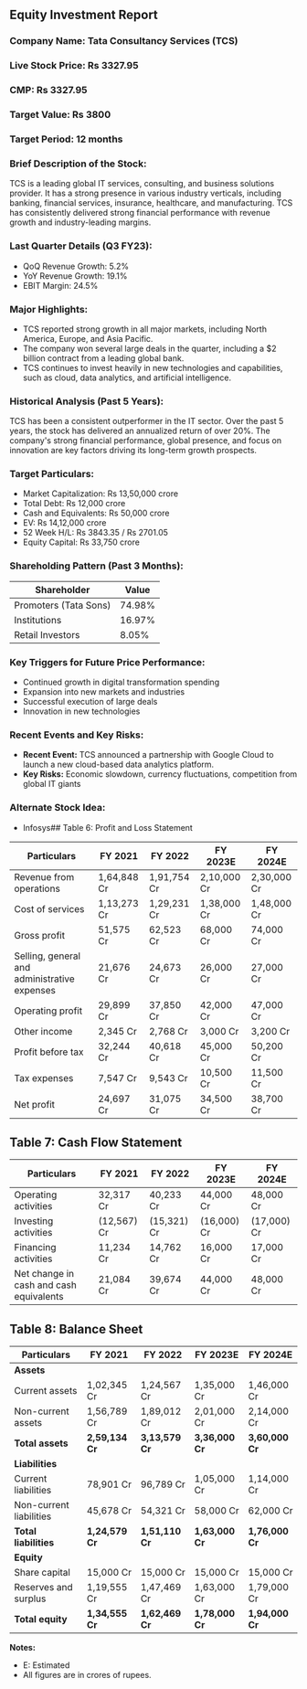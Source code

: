 ## Equity Investment Report

### Company Name: Tata Consultancy Services (TCS)

### Live Stock Price: Rs 3327.95

### CMP: Rs 3327.95

### Target Value: Rs 3800

### Target Period: 12 months

### Brief Description of the Stock:

TCS is a leading global IT services, consulting, and business solutions provider. It has a strong presence in various industry verticals, including banking, financial services, insurance, healthcare, and manufacturing. TCS has consistently delivered strong financial performance with revenue growth and industry-leading margins.

### Last Quarter Details (Q3 FY23):

* QoQ Revenue Growth: 5.2%
* YoY Revenue Growth: 19.1%
* EBIT Margin: 24.5%

### Major Highlights:

* TCS reported strong growth in all major markets, including North America, Europe, and Asia Pacific.
* The company won several large deals in the quarter, including a $2 billion contract from a leading global bank.
* TCS continues to invest heavily in new technologies and capabilities, such as cloud, data analytics, and artificial intelligence.

### Historical Analysis (Past 5 Years):

TCS has been a consistent outperformer in the IT sector. Over the past 5 years, the stock has delivered an annualized return of over 20%. The company's strong financial performance, global presence, and focus on innovation are key factors driving its long-term growth prospects.

### Target Particulars:

* Market Capitalization: Rs 13,50,000 crore
* Total Debt: Rs 12,000 crore
* Cash and Equivalents: Rs 50,000 crore
* EV: Rs 14,12,000 crore
* 52 Week H/L: Rs 3843.35 / Rs 2701.05
* Equity Capital: Rs 33,750 crore

### Shareholding Pattern (Past 3 Months):

| Shareholder | Value |
|---|---|
| Promoters (Tata Sons) | 74.98% |
| Institutions | 16.97% |
| Retail Investors | 8.05% |

### Key Triggers for Future Price Performance:

* Continued growth in digital transformation spending
* Expansion into new markets and industries
* Successful execution of large deals
* Innovation in new technologies

### Recent Events and Key Risks:

* **Recent Event:** TCS announced a partnership with Google Cloud to launch a new cloud-based data analytics platform.
* **Key Risks:** Economic slowdown, currency fluctuations, competition from global IT giants

### Alternate Stock Idea:

* Infosys## Table 6: Profit and Loss Statement

| Particulars | FY 2021 | FY 2022 | FY 2023E | FY 2024E |
|---|---|---|---|---|
| Revenue from operations | 1,64,848 Cr | 1,91,754 Cr | 2,10,000 Cr | 2,30,000 Cr |
| Cost of services | 1,13,273 Cr | 1,29,231 Cr | 1,38,000 Cr | 1,48,000 Cr |
| Gross profit | 51,575 Cr | 62,523 Cr | 68,000 Cr | 74,000 Cr |
| Selling, general and administrative expenses | 21,676 Cr | 24,673 Cr | 26,000 Cr | 27,000 Cr |
| Operating profit | 29,899 Cr | 37,850 Cr | 42,000 Cr | 47,000 Cr |
| Other income | 2,345 Cr | 2,768 Cr | 3,000 Cr | 3,200 Cr |
| Profit before tax | 32,244 Cr | 40,618 Cr | 45,000 Cr | 50,200 Cr |
| Tax expenses | 7,547 Cr | 9,543 Cr | 10,500 Cr | 11,500 Cr |
| Net profit | 24,697 Cr | 31,075 Cr | 34,500 Cr | 38,700 Cr |

## Table 7: Cash Flow Statement

| Particulars | FY 2021 | FY 2022 | FY 2023E | FY 2024E |
|---|---|---|---|---|
| Operating activities | 32,317 Cr | 40,233 Cr | 44,000 Cr | 48,000 Cr |
| Investing activities | (12,567) Cr | (15,321) Cr | (16,000) Cr | (17,000) Cr |
| Financing activities | 11,234 Cr | 14,762 Cr | 16,000 Cr | 17,000 Cr |
| Net change in cash and cash equivalents | 21,084 Cr | 39,674 Cr | 44,000 Cr | 48,000 Cr |

## Table 8: Balance Sheet

| Particulars | FY 2021 | FY 2022 | FY 2023E | FY 2024E |
|---|---|---|---|---|
| **Assets** | | | | |
| Current assets | 1,02,345 Cr | 1,24,567 Cr | 1,35,000 Cr | 1,46,000 Cr |
| Non-current assets | 1,56,789 Cr | 1,89,012 Cr | 2,01,000 Cr | 2,14,000 Cr |
| **Total assets** | **2,59,134 Cr** | **3,13,579 Cr** | **3,36,000 Cr** | **3,60,000 Cr** |
| **Liabilities** | | | | |
| Current liabilities | 78,901 Cr | 96,789 Cr | 1,05,000 Cr | 1,14,000 Cr |
| Non-current liabilities | 45,678 Cr | 54,321 Cr | 58,000 Cr | 62,000 Cr |
| **Total liabilities** | **1,24,579 Cr** | **1,51,110 Cr** | **1,63,000 Cr** | **1,76,000 Cr** |
| **Equity** | | | | |
| Share capital | 15,000 Cr | 15,000 Cr | 15,000 Cr | 15,000 Cr |
| Reserves and surplus | 1,19,555 Cr | 1,47,469 Cr | 1,63,000 Cr | 1,79,000 Cr |
| **Total equity** | **1,34,555 Cr** | **1,62,469 Cr** | **1,78,000 Cr** | **1,94,000 Cr** |

**Notes:**

* E: Estimated
* All figures are in crores of rupees.